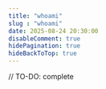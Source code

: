 ```yaml
---
title: "whoami"
slug : "whoami"
date: 2025-08-24 20:30:00
disableComment: true
hidePagination: true
hideBackToTop: true
---
```


// TO-DO: complete